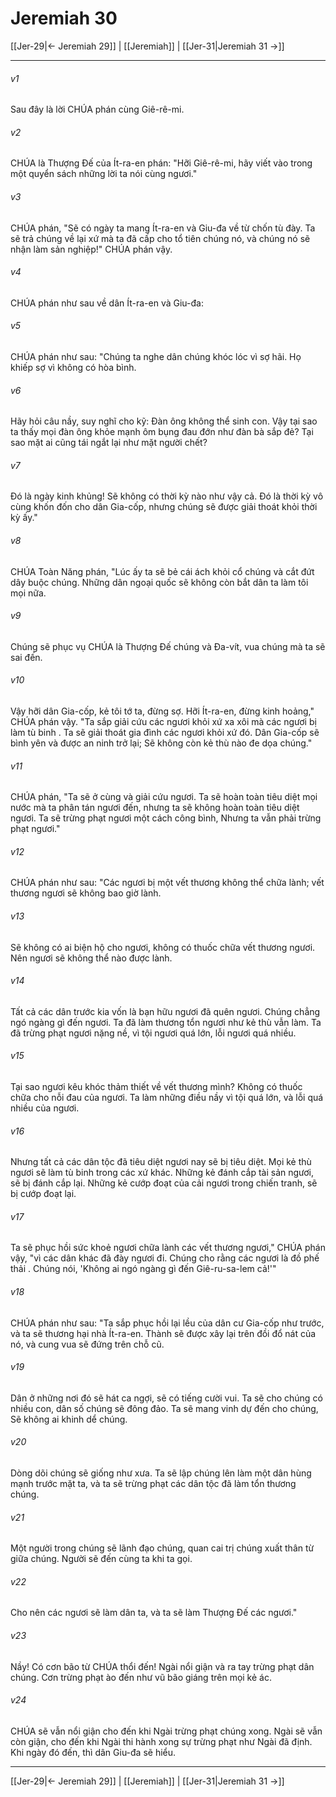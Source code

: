 # Jeremiah 30

[[Jer-29|← Jeremiah 29]] | [[Jeremiah]] | [[Jer-31|Jeremiah 31 →]]
***



###### v1 
Sau đây là lời CHÚA phán cùng Giê-rê-mi. 

###### v2 
CHÚA là Thượng Đế của Ít-ra-en phán: "Hỡi Giê-rê-mi, hãy viết vào trong một quyển sách những lời ta nói cùng ngươi." 

###### v3 
CHÚA phán, "Sẽ có ngày ta mang Ít-ra-en và Giu-đa về từ chốn tù đày. Ta sẽ trả chúng về lại xứ mà ta đã cấp cho tổ tiên chúng nó, và chúng nó sẽ nhận làm sản nghiệp!" CHÚA phán vậy. 

###### v4 
CHÚA phán như sau về dân Ít-ra-en và Giu-đa: 

###### v5 
CHÚA phán như sau: "Chúng ta nghe dân chúng khóc lóc vì sợ hãi. Họ khiếp sợ vì không có hòa bình. 

###### v6 
Hãy hỏi câu nầy, suy nghĩ cho kỹ: Đàn ông không thể sinh con. Vậy tại sao ta thấy mọi đàn ông khỏe mạnh ôm bụng đau đớn như đàn bà sắp đẻ? Tại sao mặt ai cũng tái ngắt lại như mặt người chết? 

###### v7 
Đó là ngày kinh khủng! Sẽ không có thời kỳ nào như vậy cả. Đó là thời kỳ vô cùng khốn đốn cho dân Gia-cốp, nhưng chúng sẽ được giải thoát khỏi thời kỳ ấy." 

###### v8 
CHÚA Toàn Năng phán, "Lúc ấy ta sẽ bẻ cái ách khỏi cổ chúng và cắt đứt dây buộc chúng. Những dân ngoại quốc sẽ không còn bắt dân ta làm tôi mọi nữa. 

###### v9 
Chúng sẽ phục vụ CHÚA là Thượng Đế chúng và Đa-vít, vua chúng mà ta sẽ sai đến. 

###### v10 
Vậy hỡi dân Gia-cốp, kẻ tôi tớ ta, đừng sợ. Hỡi Ít-ra-en, đừng kinh hoảng," CHÚA phán vậy. "Ta sắp giải cứu các ngươi khỏi xứ xa xôi mà các ngươi bị làm tù binh . Ta sẽ giải thoát gia đình các ngươi khỏi xứ đó. Dân Gia-cốp sẽ bình yên và được an ninh trở lại; Sẽ không còn kẻ thù nào đe dọa chúng." 

###### v11 
CHÚA phán, "Ta sẽ ở cùng và giải cứu ngươi. Ta sẽ hoàn toàn tiêu diệt mọi nước mà ta phân tán ngươi đến, nhưng ta sẽ không hoàn toàn tiêu diệt ngươi. Ta sẽ trừng phạt ngươi một cách công bình, Nhưng ta vẫn phải trừng phạt ngươi." 

###### v12 
CHÚA phán như sau: "Các ngươi bị một vết thương không thể chữa lành; vết thương ngươi sẽ không bao giờ lành. 

###### v13 
Sẽ không có ai biện hộ cho ngươi, không có thuốc chữa vết thương ngươi. Nên ngươi sẽ không thể nào được lành. 

###### v14 
Tất cả các dân trước kia vốn là bạn hữu ngươi đã quên ngươi. Chúng chẳng ngó ngàng gì đến ngươi. Ta đã làm thương tổn ngươi như kẻ thù vẫn làm. Ta đã trừng phạt ngươi nặng nề, vì tội ngươi quá lớn, lỗi ngươi quá nhiều. 

###### v15 
Tại sao ngươi kêu khóc thảm thiết về vết thương mình? Không có thuốc chữa cho nỗi đau của ngươi. Ta làm những điều nầy vì tội quá lớn, và lỗi quá nhiều của ngươi. 

###### v16 
Nhưng tất cả các dân tộc đã tiêu diệt ngươi nay sẽ bị tiêu diệt. Mọi kẻ thù ngươi sẽ làm tù binh trong các xứ khác. Những kẻ đánh cắp tài sản ngươi, sẽ bị đánh cắp lại. Những kẻ cướp đoạt của cải ngươi trong chiến tranh, sẽ bị cướp đoạt lại. 

###### v17 
Ta sẽ phục hồi sức khoẻ ngươi chữa lành các vết thương ngươi," CHÚA phán vậy, "vì các dân khác đã đày ngươi đi. Chúng cho rằng các ngươi là đồ phế thải . Chúng nói, 'Không ai ngó ngàng gì đến Giê-ru-sa-lem cả!'" 

###### v18 
CHÚA phán như sau: "Ta sắp phục hồi lại lều của dân cư Gia-cốp như trước, và ta sẽ thương hại nhà Ít-ra-en. Thành sẽ được xây lại trên đồi đổ nát của nó, và cung vua sẽ đứng trên chỗ cũ. 

###### v19 
Dân ở những nơi đó sẽ hát ca ngợi, sẽ có tiếng cười vui. Ta sẽ cho chúng có nhiều con, dân số chúng sẽ đông đảo. Ta sẽ mang vinh dự đến cho chúng, Sẽ không ai khinh dể chúng. 

###### v20 
Dòng dõi chúng sẽ giống như xưa. Ta sẽ lập chúng lên làm một dân hùng mạnh trước mặt ta, và ta sẽ trừng phạt các dân tộc đã làm tổn thương chúng. 

###### v21 
Một người trong chúng sẽ lãnh đạo chúng, quan cai trị chúng xuất thân từ giữa chúng. Người sẽ đến cùng ta khi ta gọi. 

###### v22 
Cho nên các ngươi sẽ làm dân ta, và ta sẽ làm Thượng Đế các ngươi." 

###### v23 
Nầy! Có cơn bão từ CHÚA thổi đến! Ngài nổi giận và ra tay trừng phạt dân chúng. Cơn trừng phạt ào đến như vũ bão giáng trên mọi kẻ ác. 

###### v24 
CHÚA sẽ vẫn nổi giận cho đến khi Ngài trừng phạt chúng xong. Ngài sẽ vẫn còn giận, cho đến khi Ngài thi hành xong sự trừng phạt như Ngài đã định. Khi ngày đó đến, thì dân Giu-đa sẽ hiểu.

***
[[Jer-29|← Jeremiah 29]] | [[Jeremiah]] | [[Jer-31|Jeremiah 31 →]]
